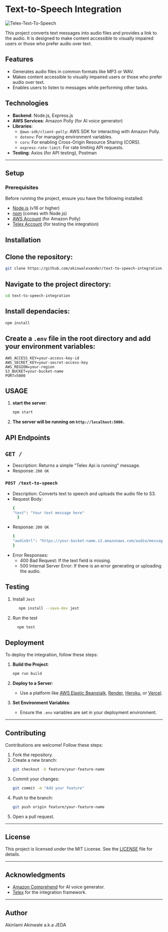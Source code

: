# **Text-to-Speech Integration**
![Telex-Text-To-Speech](https://github.com/user-attachments/assets/ee5d3b9c-225d-4f12-868d-e4c523db5a58)


This project converts text messages into audio files and provides a link to the audio. It is designed to make content accessible to visually impaired users or those who prefer audio over text.

## **Features**

- Generates audio files in common formats like MP3 or WAV.
- Makes content accessible to visually impaired users or those who prefer audio over text.
- Enables users to listen to messages while performing other tasks.

## **Technologies**

- **Backend**: Node.js, Express.js
- **AWS Services**: Amazon Polly (for AI voice generator)
- **Libraries**:
  - `@aws-sdk/client-polly`: AWS SDK for interacting with Amazon Polly.
  - `dotenv`: For managing environment variables.
  - `cors`: For enabling Cross-Origin Resource Sharing (CORS).
  - `express-rate-limit`: For rate limiting API requests.
- **Testing**: Axios (for API testing), Postman

---

## **Setup**

### **Prerequisites**

Before running the project, ensure you have the following installed:

- [Node.js](https://nodejs.org/) (v16 or higher)
- [npm](https://www.npmjs.com/) (comes with Node.js)
- [AWS Account](https://aws.amazon.com/) (for Amazon Polly)
- [Telex Account](https://telex.im/) (for testing the integration)


## **Installation**

## **Clone the repository**:

```sh
git clone https://github.com/akinwalexander/text-to-speech-integration.git
```
## **Navigate to the project directory**:
```sh
cd text-to-speech-integration
```
## **Install dependacies**:
```sh
npm install
```
## **Create a `.env` file in the root directory and add your environment variables**:
```.env
AWS_ACCESS_KEY=your-access-key-id
AWS_SECRET_KEY=your-secret-access-key
AWS_REGION=your-region
S3_BUCKET=your-bucket-name
PORT=5000
```
##  **USAGE**
   1. **start the server**:
      ```sh
      npm start
      ```
   2. **The server will be running on `http://localhost:5000.`**
##  **API Endpoints**
  ## `GET /`
  * Description: Returns a simple "Telex Api is running" message.
  * Response: `200 OK`
  ### `POST /text-to-speech`
  * Description: Converts text to speech and uploads the audio file to S3.
  * Request Body:
    ```sh
    {
    "text": "Your text message here"
      }
    ```
  * Response: `200 OK`
    ```sh
    {
    "audioUrl": "https://your-bucket-name.s3.amazonaws.com/audio/message_timestamp.mp3"
    }
    ```
  * Error Responses:
      * 400 Bad Request: If the text field is missing.
      * 500 Internal Server Error: If there is an error generating or uploading the audio.
## **Testing**
   1. Install `Jest`
  ```sh
        npm install --save-dev jest
  ```
  2. Run the test
     ```sh
       npm test
     ```
## **Deployment**
  To deploy the integration, follow these steps:
  
  1. **Build the Project**:
     ```sh
     npm run build
     ```
  
  2. **Deploy to a Server**:
     - Use a platform like [AWS Elastic Beanstalk](https://aws.amazon.com/elasticbeanstalk/), [Render](https://www.render.com), [Heroku](https://www.heroku.com/), or [Vercel](https://vercel.com/).
  
  3. **Set Environment Variables**:
     - Ensure the `.env` variables are set in your deployment environment.
  
  ---
## **Contributing**
  Contributions are welcome! Follow these steps:

  1. Fork the repository.
  2. Create a new branch:
     ```bash
     git checkout -b feature/your-feature-name
     ```
  3. Commit your changes:
     ```bash
     git commit -m "Add your feature"
     ```
  4. Push to the branch:
     ```bash
     git push origin feature/your-feature-name
     ```
  5. Open a pull request.
  
  ---

## **License**

  This project is licensed under the MIT License. See the [LICENSE](LICENSE) file for details.
  
  ---

## Acknowledgments

- [Amazon Comprehend](https://aws.amazon.com/polly/) for AI voice generator.
- [Telex](https://telex.im/) for the integration framework.

---
## Author
Akinlami Akinwale a.k.a JEDA
